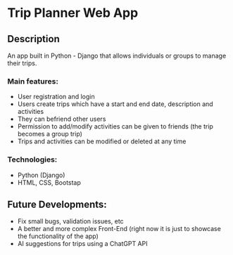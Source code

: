 # Trip Planner Web App

## Description
An app built in Python - Django that allows individuals or groups to manage their trips. 
### Main features:
- User registration and login
- Users create trips which have a start and end date, description and activities
- They can befriend other users
- Permission to add/modify activities can be given to friends (the trip becomes a group trip)
- Trips and activities can be modified or deleted at any time
### Technologies:
- Python (Django)
- HTML, CSS, Bootstap

## Future Developments:
- Fix small bugs, validation issues, etc
- A better and more complex Front-End (right now it is just to showcase the functionality of the app)
- AI suggestions for trips using a ChatGPT API

